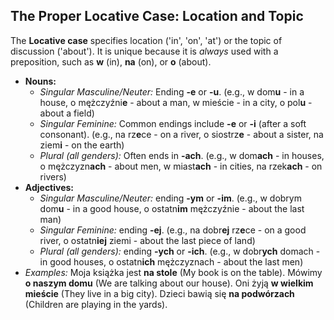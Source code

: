 ## The Proper Locative Case: Location and Topic

The **Locative case** specifies location ('in', 'on', 'at') or the topic of discussion ('about'). It is unique because it is *always* used with a preposition, such as **w** (in), **na** (on), or **o** (about).

* **Nouns:**
    * *Singular Masculine/Neuter:* Ending **-e** or **-u**. (e.g., w dom**u** - in a house, o mężczyźni**e** - about a man, w mieście - in a city, o pol**u** - about a field)
    * *Singular Feminine:* Common endings include **-e** or **-i** (after a soft consonant). (e.g., na rz**e**ce - on a river, o siostrz**e** - about a sister, na ziem**i** - on the earth)
    * *Plural (all genders):* Often ends in **-ach**. (e.g., w dom**ach** - in houses, o mężczyzn**ach** - about men, w miast**ach** - in cities, na rzek**ach** - on rivers)
* **Adjectives:**
    * *Singular Masculine/Neuter:* ending **-ym** or **-im**. (e.g., w dobrym dom**u** - in a good house, o ostatn**im** mężczyźnie - about the last man)
    * *Singular Feminine:* ending **-ej**. (e.g., na dobr**ej** rz**e**ce - on a good river, o ostatn**iej** ziemi - about the last piece of land)
    * *Plural (all genders):* ending **-ych** or **-ich**. (e.g., w dobr**ych** domach - in good houses, o ostatn**ich** mężczyznach - about the last men)
* *Examples:* Moja książka jest **na stole** (My book is on the table). Mówimy **o naszym domu** (We are talking about our house). Oni żyją **w wielkim mieście** (They live in a big city). Dzieci bawią się **na podwórzach** (Children are playing in the yards).
